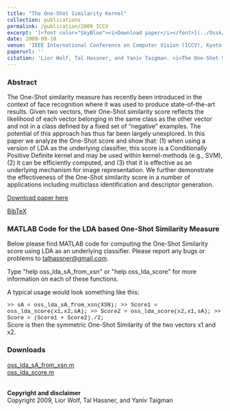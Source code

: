 ```yaml
---
title: "The One-Shot Similarity Kernel"
collection: publications
permalink: /publication/2009_ICCV
excerpt: '[<font color="SkyBlue"><i>Download paper</i></font>](../Ossk/WolfHassnerTaigman_ICCV09.pdf)'
date: 2009-09-10
venue: 'IEEE International Conference on Computer Vision (ICCV), Kyoto'
paperurl: ''
citation: 'Lior Wolf, Tal Hassner, and Yaniv Taigman. <i>The One-Shot Similarity Kernel.</i> IEEE International Conference on Computer Vision (ICCV), Kyoto, 2009.'
---
```


### Abstract
The One-Shot similarity measure has recently been introduced in the context of face recognition where it was used to produce state-of-the-art results. Given two vectors, their One-Shot similarity score reflects the likelihood of each vector belonging in the same class as the other vector and not in a class defined by a fixed set of “negative” examples. The potential of this approach has thus far been largely unexplored. In this paper we analyze the One-Shot score and show that: (1) when using a version of LDA as the underlying classifier, this score is a Conditionally Positive Definite kernel and may be used within kernel-methods (e.g., SVM), (2) it can be efficiently computed, and (3) that it is effective as an underlying mechanism for image representation. We further demonstrate the effectiveness of the One-Shot similarity score in a number of applications including multiclass identification and descriptor generation.

[Download paper here](../projects/Ossk/WolfHassnerTaigman_ICCV09.pdf)

[BibTeX](../projects/Ossk/BibTeX.txt)

### MATLAB Code for the LDA based One-Shot Similarity Measure
Below please find MATLAB code for computing the One-Shot Similarity score using LDA as an underlying classifier. Please report any bugs or problems to talhassner@gmail.com.<br/>

Type "help oss_lda_sA_from_xsn" or "help oss_lda_score" for more information on each of these functions.<br/>

A typical usage would look something like this:<br/>

<font face="Courier" size="2">
    >> sA = oss_lda_sA_from_xsn(XSN);
    >> Score1 = oss_lda_score(x1,x2,sA);
    >> Score2 = oss_lda_score(x2,x1,sA);
    >> Score = (Score1 + Score2)./2;
</font><br/>
Score is then the symmetric One-Shot Similarity of the two vectors x1 and x2. 

### Downloads
[oss_lda_sA_from_xsn.m](../projects/Ossk/oss_lda_sA_from_xsn.m)<br/>
[oss_lda_score.m](../projects/Ossk/oss_lda_score.m)<br/>

<br/>
<b>Copyright and disclaimer</b><br/>
Copyright 2009, Lior Wolf, Tal Hassner, and Yaniv Taigman<br/>


